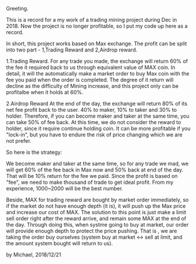 Greeting.

This is a record for a my work of a trading mining project during Dec in 2018.
Now the project is no longer profitable, so I put my code up here as a record.

In short, this project works based on Max exchange.
The profit can be split into two part - 1,Trading Reward and 2,Airdrop reward.

1.Trading Reward.
For any trade you made, the exchange will return 60% of the fee it required back to us through equivalent value of MAX coin.
In detail, it will the automatically make a market order to buy Max coin with the fee you paid when the order is completed.
The degree of it return will decline as the difficulty of Mining increase, and this project only can be profitalbe when it holds at 60%.

2.Airdrop Reward
At the end of the day, the exchange will return 80% of its net fee profit back to the user. 40% to maker, 10% to taker and 30% to holder.
Therefore, if you can become maker and taker at the same time, you can take 50% of fee back.
At this time, we do not consider the reward to holder, since it require continue holding coin. 
It can be more profitable if you "lock-in", but you have to endure the risk of price changing which we are not prefer.

So here is the strategy:

We become maker and taker at the same time, so for any trade we mad, we will get 60% of the fee back in Max now and 50% back at end of the day.
That will be 10% return for the fee we paid.
Since the profit is based on "fee", we need to make thousand of trade to get ideal profit. From my experience, 1000~2000 will be the best number.

Beside, MAX for trading reward are bought by market order immediately, so if the market do not have enough depth (it is), 
it will push up the Max price and increase our cost of MAX.
The solution to this point is just make a limit sell order right after the reward arrive, and remain some MAX at the end of the day.
Through doing this, when systme going to buy at market, our order will provide enough depth to protect the price pushing.
That is , we are taking the order buy ourselves (system buy at market <-> sell at limit, and the amount system bought will return to us).

by Michael, 2018/12/21

